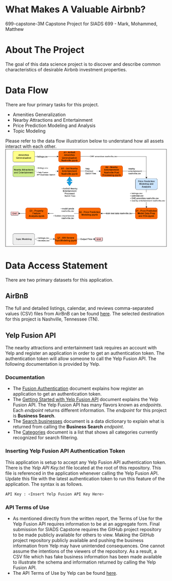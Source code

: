 # What Makes A Valuable Airbnb?
699-capstone-3M
Capstone Project for SIADS 699 - Mark, Mohammed, Matthew

# About The Project
The goal of this data science project is to discover and describe common characteristics of desirable Airbnb investment properties. 

# Data Flow
There are four primary tasks for this project. 
* Amenities Generalization
* Nearby Attractions and Entertainment
* Price Prediction Modeling and Analysis
* Topic Modeling

Please refer to the data flow illustration below to understand how all assets interact with each other.
![alt text](https://github.com/mohammedkibria/699-capstone-3M/blob/main/images/Data%20Flow%20Illustration%20Final.png)

# Data Access Statement
There are two primary datasets for this application. 
## AirBnB
The full and detailed listings, calendar, and reviews comma-separated values (CSV) files from AirBnB can be found [here](http://insideairbnb.com/get-the-data). The selected destination for this project is Nashville, Tennessee (TN).

## Yelp Fusion API
The nearby attractions and entertainment task requires an account with Yelp and register an application in order to get an authentication token. The authentication token will allow someone to call the Yelp Fusion API. The following documentation is provided by Yelp. 
### Documentation
* The [Fusion Authentication](https://docs.developer.yelp.com/docs/fusion-authentication) document explains how register an application to get an authentication token. 
* The [Getting Started with Yelp Fusion API](https://docs.developer.yelp.com/docs/fusion-intro) document explains the Yelp Fusion API. The Yelp Fusion API has many flavors known as *endpoints*. Each *endpoint* returns different information. The *endpoint* for this project is **Business Search**.
* The [Search businesses](https://docs.developer.yelp.com/reference/v3_business_search) document is a data dictionary to explain what is returned from calling the **Business Search** *endpoint*. 
* The [Categories](https://docs.developer.yelp.com/docs/resources-categories) document is a list that shows all categories currently recognized for search filtering.

### Inserting Yelp Fusion API Authentication Token
This application is setup to accept any Yelp Fusion API authentication token. There is the *Yelp API Key.txt* file located at the root of this repository. This file is referenced in the application whenever calling the Yelp Fusion API. Update this file with the latest authentication token to run this feature of the application. The syntax is as follows. 
```sh
API Key : <Insert Yelp Fusion API Key Here>
```

### API Terms of Use
* As mentioned directly from the written report, the Terms of Use for the Yelp Fusion API requires information to be at an aggregate form. Final submission for SIADS Capstone requires the GitHub project repository to be made publicly available for others to view. Making the GitHub project repository publicly available and pushing the business information from Yelp may have unintended consequences. One cannot assume the intentions of the viewers of the repository. As a result, a CSV file which has fake business information has been made available to illustrate the schema and information returned by calling the Yelp Fusion API.
* The API Terms of Use by Yelp can be found [here](https://www.yelp.com/developers/api_terms). 

